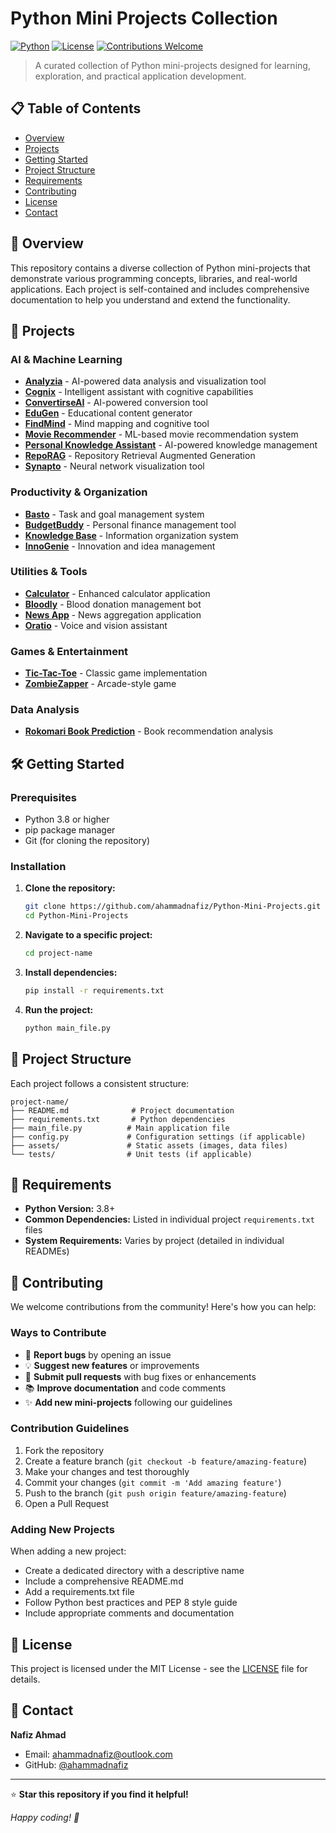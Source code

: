 # Python Mini Projects Collection

[![Python](https://img.shields.io/badge/Python-3.8+-blue.svg)](https://www.python.org/)
[![License](https://img.shields.io/badge/License-MIT-green.svg)](LICENSE)
[![Contributions Welcome](https://img.shields.io/badge/Contributions-Welcome-brightgreen.svg)](CONTRIBUTING.md)

> A curated collection of Python mini-projects designed for learning, exploration, and practical application development.

## 📋 Table of Contents

- [Overview](#overview)
- [Projects](#projects)
- [Getting Started](#getting-started)
- [Project Structure](#project-structure)
- [Requirements](#requirements)
- [Contributing](#contributing)
- [License](#license)
- [Contact](#contact)

## 🎯 Overview

This repository contains a diverse collection of Python mini-projects that demonstrate various programming concepts, libraries, and real-world applications. Each project is self-contained and includes comprehensive documentation to help you understand and extend the functionality.

## 🚀 Projects

### AI & Machine Learning
- **[Analyzia](./Analyzia/)** - AI-powered data analysis and visualization tool
- **[Cognix](./Cognix/)** - Intelligent assistant with cognitive capabilities
- **[ConvertirseAI](./ConvertirseAI/)** - AI-powered conversion tool
- **[EduGen](./EduGen/)** - Educational content generator
- **[FindMind](./FindMind/)** - Mind mapping and cognitive tool
- **[Movie Recommender](./Movie%20Recommender/)** - ML-based movie recommendation system
- **[Personal Knowledge Assistant](./Personal%20Knowledge%20Assistant/)** - AI-powered knowledge management
- **[RepoRAG](./RepoRAG/)** - Repository Retrieval Augmented Generation
- **[Synapto](./Synapto/)** - Neural network visualization tool

### Productivity & Organization
- **[Basto](./Basto/)** - Task and goal management system
- **[BudgetBuddy](./BudgetBuddy/)** - Personal finance management tool
- **[Knowledge Base](./Knowledge%20Base/)** - Information organization system
- **[InnoGenie](./InnoGenie/)** - Innovation and idea management

### Utilities & Tools
- **[Calculator](./Calculator/)** - Enhanced calculator application
- **[Bloodly](./Bloodly/)** - Blood donation management bot
- **[News App](./News_App/)** - News aggregation application
- **[Oratio](./Oratio/)** - Voice and vision assistant

### Games & Entertainment
- **[Tic-Tac-Toe](./Tic-Tac-Toe/)** - Classic game implementation
- **[ZombieZapper](./ZombieZapper/)** - Arcade-style game

### Data Analysis
- **[Rokomari Book Prediction](./Rokomari%20Book%20Prediction/)** - Book recommendation analysis

## 🛠️ Getting Started

### Prerequisites

- Python 3.8 or higher
- pip package manager
- Git (for cloning the repository)

### Installation

1. **Clone the repository:**
   ```bash
   git clone https://github.com/ahammadnafiz/Python-Mini-Projects.git
   cd Python-Mini-Projects
   ```

2. **Navigate to a specific project:**
   ```bash
   cd project-name
   ```

3. **Install dependencies:**
   ```bash
   pip install -r requirements.txt
   ```

4. **Run the project:**
   ```bash
   python main_file.py
   ```

## 📁 Project Structure

Each project follows a consistent structure:

```
project-name/
├── README.md              # Project documentation
├── requirements.txt       # Python dependencies
├── main_file.py          # Main application file
├── config.py             # Configuration settings (if applicable)
├── assets/               # Static assets (images, data files)
└── tests/                # Unit tests (if applicable)
```

## 🔧 Requirements

- **Python Version:** 3.8+
- **Common Dependencies:** Listed in individual project `requirements.txt` files
- **System Requirements:** Varies by project (detailed in individual READMEs)

## 🤝 Contributing

We welcome contributions from the community! Here's how you can help:

### Ways to Contribute

- 🐛 **Report bugs** by opening an issue
- 💡 **Suggest new features** or improvements
- 🔧 **Submit pull requests** with bug fixes or enhancements
- 📚 **Improve documentation** and code comments
- ✨ **Add new mini-projects** following our guidelines

### Contribution Guidelines

1. Fork the repository
2. Create a feature branch (`git checkout -b feature/amazing-feature`)
3. Make your changes and test thoroughly
4. Commit your changes (`git commit -m 'Add amazing feature'`)
5. Push to the branch (`git push origin feature/amazing-feature`)
6. Open a Pull Request

### Adding New Projects

When adding a new project:
- Create a dedicated directory with a descriptive name
- Include a comprehensive README.md
- Add a requirements.txt file
- Follow Python best practices and PEP 8 style guide
- Include appropriate comments and documentation

## 📄 License

This project is licensed under the MIT License - see the [LICENSE](LICENSE) file for details.

## 📧 Contact

**Nafiz Ahmad**
- Email: ahammadnafiz@outlook.com
- GitHub: [@ahammadnafiz](https://github.com/ahammadnafiz)

---

⭐ **Star this repository if you find it helpful!**

*Happy coding! 🚀*
